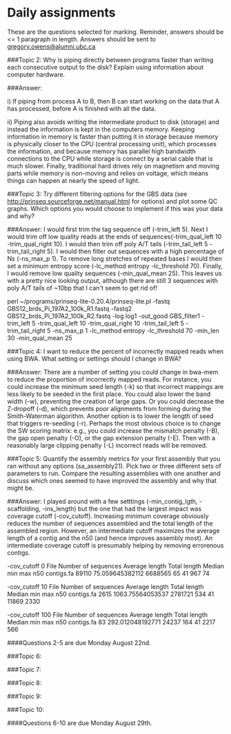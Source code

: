 # Daily assignments
These are the questions selected for marking. Reminder, answers should be <= 1 paragraph in length. 
Answers should be sent to gregory.owens@alumni.ubc.ca

###Topic 2:
Why is piping directly between programs faster than writing each consecutive output to the disk? Explain using information about computer hardware.

###Answer:

i) If piping from process A to B, then B can start working on the data that A has processed, before A is finished with all the data.

ii) Piping also avoids writing the intermediate product to disk (storage) and instead the information is kept in the computers memory. Keeping information in memory is faster than putting it in storage because memory is physically closer to the CPU (central processing unit), which processes the information, and because memory has parallel high bandwidth connections to the CPU while storage is connect by a serial cable that is much slower. Finally, traditional hard drives rely on magnetism and moving parts while memory is non-moving and relies on voltage, which means things can happen at nearly the speed of light.    

###Topic 3:
Try different filtering options for the GBS data (see http://prinseq.sourceforge.net/manual.html for options) and plot some QC graphs. Which options you would choose to implement if this was your data and why?

###Answer:
I would first trim the tag sequence off (-trim_left 5). Next I would trim off low quality reads at the ends of sequences(-trim_qual_left 10 -trim_qual_right 10). I would then trim off poly A/T tails (-trim_tail_left 5 -trim_tail_right 5). I would then filter out sequences with a high percentage of Ns (-ns_max_p 1). To remove long stretches of repeated bases I would then set a minimum entropy score (-lc_method entropy -lc_threshold 70). Finally, I would remove low quality sequences (-min_qual_mean 25). This leaves us with a pretty nice looking output, although there are still 3 sequences with poly A/T tails of ~10bp that I can't seem to get rid of!

perl ~/programs/prinseq-lite-0.20.4/prinseq-lite.pl -fastq GBS12_brds_Pi_197A2_100k_R1.fastq -fastq2 GBS12_brds_Pi_197A2_100k_R2.fastq -log log1 -out_good GBS_filter1 -trim_left 5 -trim_qual_left 10 -trim_qual_right 10 -trim_tail_left 5 -trim_tail_right 5 -ns_max_p 1 -lc_method entropy -lc_threshold 70 -min_len 30 -min_qual_mean 25

###Topic 4:
I want to reduce the percent of incorrectly mapped reads when using BWA. What setting or settings should I change in BWA?

###Answer:
There are a number of setting you could change in bwa-mem to reduce the proportion of incorrectly mapped reads. For instance, you could increase the minimum seed length (-k) so that incorrect mappings are less likely to be seeded in the first place. You could also lower the band width (-w), preventing the creation of large gaps. Or you could decrease the Z-dropoff (-d), which prevents poor alignments from forming during the Smith-Waterman algorithm. Another option is to lower the length of seed that triggers re-seeding (-r). Perhaps the most obvious choice is to change the SW scoring matrix: e.g., you could increase the mismatch penalty (-B), the gap open penalty (-O), or the gap extension penalty (-E). Then with a reasonably large clipping penalty (-L) incorrect reads will be removed. 

###Topic 5:
Quantify the assembly metrics for your first assembly that you ran without any options (sa_assembly21). Pick two or three different sets of parameters to run. Compare the resulting assemblies with one another and discuss which ones seemed to have improved the assembly and why that might be.

###Answer:
I played around with a few setttings (-min_contig_lgth, -scaffolding, -ins_length) but the one that had the largest impact was coverage cutoff (-cov_cutoff). Increasing minimum coverage obviously reduces the number of sequences assembled and the total length of the assembled region. However, an intermediate cutoff maximizes the average length of a contig and the n50 (and hence improves assembly most). An intermediate coverage cutoff is presumably helping by removing errorenous contigs.

-cov_cutoff 0
File		Number of sequences	Average length		Total length	Median	min	max	n50
contigs.fa	89110			75.059645382112		6688565		65	41	967	74

-cov_cutoff 10
File		Number of sequences	Average length		Total length	Median	min	max	n50
contigs.fa	2615			1063.75564053537	2781721		534	41	11869	2330

-cov_cutoff 100
File		Number of sequences	Average length		Total length	Median	min	max	n50
contigs.fa	83			292.012048192771	24237		164	41	2217	566

####Questions 2-5 are due Monday August 22nd.

###Topic 6:

###Topic 7:

###Topic 8:

###Topic 9:

###Topic 10:

####Questions 6-10 are due Monday August 29th.
